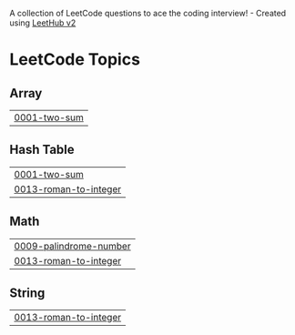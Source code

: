 A collection of LeetCode questions to ace the coding interview! - Created using [LeetHub v2](https://github.com/arunbhardwaj/LeetHub-2.0)
<!---LeetCode Topics Start-->
# LeetCode Topics
## Array
|  |
| ------- |
| [0001-two-sum](https://github.com/Shaan-MW/Leetcode/tree/master/0001-two-sum) |
## Hash Table
|  |
| ------- |
| [0001-two-sum](https://github.com/Shaan-MW/Leetcode/tree/master/0001-two-sum) |
| [0013-roman-to-integer](https://github.com/Shaan-MW/Leetcode/tree/master/0013-roman-to-integer) |
## Math
|  |
| ------- |
| [0009-palindrome-number](https://github.com/Shaan-MW/Leetcode/tree/master/0009-palindrome-number) |
| [0013-roman-to-integer](https://github.com/Shaan-MW/Leetcode/tree/master/0013-roman-to-integer) |
## String
|  |
| ------- |
| [0013-roman-to-integer](https://github.com/Shaan-MW/Leetcode/tree/master/0013-roman-to-integer) |
<!---LeetCode Topics End-->